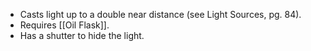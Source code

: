 - Casts light up to a double near distance (see Light Sources, pg. 84). 
- Requires [[Oil Flask]]. 
- Has a shutter to hide the light.